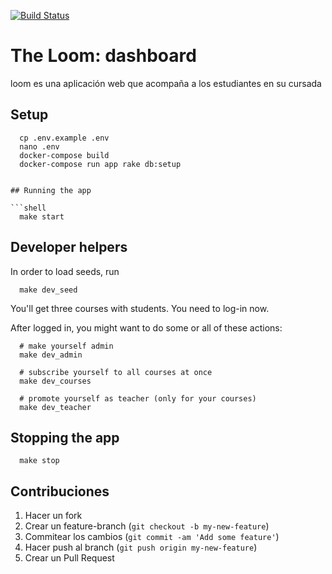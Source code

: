 [![Build Status](https://travis-ci.org/the-loom/dashboard.svg?branch=master)](https://travis-ci.org/the-loom/dashboard)

# The Loom: dashboard

loom es una aplicación web que acompaña a los estudiantes en su cursada

## Setup

```shell
  cp .env.example .env
  nano .env
  docker-compose build
  docker-compose run app rake db:setup
  

## Running the app

```shell
  make start
```

## Developer helpers

In order to load seeds, run

```shell
  make dev_seed
```

You'll get three courses with students. You need to log-in now.

After logged in, you might want to do some or all of these actions:

```shell
  # make yourself admin
  make dev_admin

  # subscribe yourself to all courses at once
  make dev_courses

  # promote yourself as teacher (only for your courses)
  make dev_teacher
```

## Stopping the app

```shell
  make stop
```

## Contribuciones

1. Hacer un fork
2. Crear un feature-branch (`git checkout -b my-new-feature`)
3. Commitear los cambios (`git commit -am 'Add some feature'`)
4. Hacer push al branch (`git push origin my-new-feature`)
5. Crear un Pull Request
